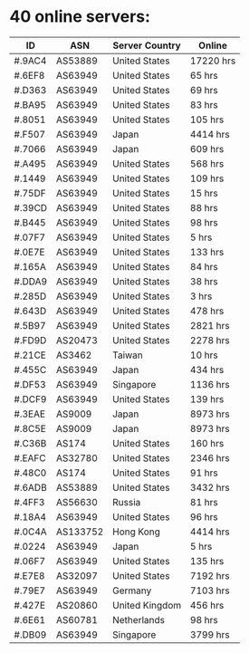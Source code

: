 # 40 online servers:

| ID | ASN | Server Country | Online |
| ------ | ------ | ------ | ------ |
| #.9AC4 | AS53889 | United States | 17220 hrs |
| #.6EF8 | AS63949 | United States | 65 hrs |
| #.D363 | AS63949 | United States | 69 hrs |
| #.BA95 | AS63949 | United States | 83 hrs |
| #.8051 | AS63949 | United States | 105 hrs |
| #.F507 | AS63949 | Japan | 4414 hrs |
| #.7066 | AS63949 | Japan | 609 hrs |
| #.A495 | AS63949 | United States | 568 hrs |
| #.1449 | AS63949 | United States | 109 hrs |
| #.75DF | AS63949 | United States | 15 hrs |
| #.39CD | AS63949 | United States | 88 hrs |
| #.B445 | AS63949 | United States | 98 hrs |
| #.07F7 | AS63949 | United States | 5 hrs |
| #.0E7E | AS63949 | United States | 133 hrs |
| #.165A | AS63949 | United States | 84 hrs |
| #.DDA9 | AS63949 | United States | 38 hrs |
| #.285D | AS63949 | United States | 3 hrs |
| #.643D | AS63949 | United States | 478 hrs |
| #.5B97 | AS63949 | United States | 2821 hrs |
| #.FD9D | AS20473 | United States | 2278 hrs |
| #.21CE | AS3462 | Taiwan | 10 hrs |
| #.455C | AS63949 | Japan | 434 hrs |
| #.DF53 | AS63949 | Singapore | 1136 hrs |
| #.DCF9 | AS63949 | United States | 139 hrs |
| #.3EAE | AS9009 | Japan | 8973 hrs |
| #.8C5E | AS9009 | Japan | 8973 hrs |
| #.C36B | AS174 | United States | 160 hrs |
| #.EAFC | AS32780 | United States | 2346 hrs |
| #.48C0 | AS174 | United States | 91 hrs |
| #.6ADB | AS53889 | United States | 3432 hrs |
| #.4FF3 | AS56630 | Russia | 81 hrs |
| #.18A4 | AS63949 | United States | 96 hrs |
| #.0C4A | AS133752 | Hong Kong | 4414 hrs |
| #.0224 | AS63949 | Japan | 5 hrs |
| #.06F7 | AS63949 | United States | 135 hrs |
| #.E7E8 | AS32097 | United States | 7192 hrs |
| #.79E7 | AS63949 | Germany | 7103 hrs |
| #.427E | AS20860 | United Kingdom | 456 hrs |
| #.6E61 | AS60781 | Netherlands | 98 hrs |
| #.DB09 | AS63949 | Singapore | 3799 hrs |

